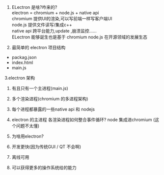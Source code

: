 1. ELectron 是啥?咋来的?   
electron = chromium + node.js + native api   
chromium 提供UI的渲染,可以写前端一样写客户端UI   
node.js 提供文件读写/集成c++   
native api 跨平台能力,update ,崩溃监控......   
ELectron 能够诞生也是基于 chromium node.js 在开源领域的发展生态   


2. 最简单的 electron 项目结构
- packag.json
- index.html
- main.js

3.electron 架构
  1. 有且只有一个主进程(main.js)
  2. 多个渲染进程(chromium 的多进程架构)
  3. 每个进程都暴露的一些native api 和 nodejs
  
4. electron 的主进程 各渲染进程如何整合事件循环?
  node 集成进chromium  (这个问题不太懂)
  
5. 为啥用electron?
  1. 开发更快(因为传统GUI / QT 不会啊)
  2. 离线可用
  3. 可以获得更多的操作系统给的能力

